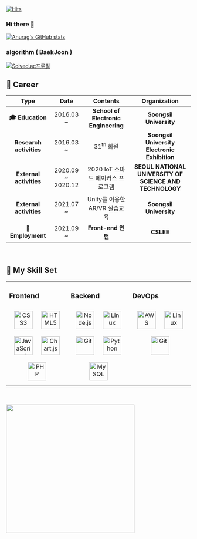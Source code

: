 [![Hits](https://hits.seeyoufarm.com/api/count/incr/badge.svg?url=https%3A%2F%2Fgithub.com%2FACORN0415&count_bg=%2379C83D&title_bg=%23555555&icon=&icon_color=%23E7E7E7&title=hits&edge_flat=false)](https://hits.seeyoufarm.com)

### Hi there 👋

<!--
**ACORN0415/ACORN0415** is a ✨ _special_ ✨ repository because its `README.md` (this file) appears on your GitHub profile.

Here are some ideas to get you started:

- 🔭 I’m currently
 

working on ...
- 🌱 I’m currently learning ...
- 👯 I’m looking to collaborate on ...
- 🤔 I’m looking for help with ...
- 💬 Ask me about ...
- 📫 How to reach me: ...
- 😄 Pronouns: ...
- ⚡ Fun fact: ...
--> 
[![Anurag's GitHub stats](https://github-readme-stats.vercel.app/api?username=ACORN0415&show_icons=true&theme=radical)](https://github.com/anuraghazra/github-readme-stats)
<br>

### algorithm ( BaekJoon )
[![Solved.ac프로필](http://mazassumnida.wtf/api/v2/generate_badge?boj=acorn0415)](https://solved.ac/profile/acorn0415)

## :office: Career

| **Type** | **Date** | **Contents** | **Organization** |
|:-: |:-: |:-: |:-: |
|**:mortar_board: Education**| 2016.03 ~ 	| **School of Electronic Engineering** 	| **Soongsil University** |
|**Research activities**| 2016.03 ~ 	| 31<sup>th</sup> 회원 	| **Soongsil University Electronic Exhibition** |
|**External activities**| 2020.09 ~ 2020.12 	|  2020 IoT 스마트 메이커스 프로그램	| **SEOUL NATIONAL UNIVERSITY OF SCIENCE AND TECHNOLOGY** |
|**External activities**| 2021.07 ~ 	| Unity를 이용한 AR/VR 실습교육 | **Soongsil University** |
|**:office: Employment**| 2021.09 ~	| **Front-end 인턴** 	| **CSLEE** |
<br>

## :wrench: My Skill Set
<table><tr><td valign="top" width="33%">

### Frontend  
<div align="center"> 
<img style="margin: 10px" src="https://profilinator.rishav.dev/skills-assets/css3-original-wordmark.svg" alt="CSS3" height="50" />  
<img style="margin: 10px" src="https://profilinator.rishav.dev/skills-assets/html5-original-wordmark.svg" alt="HTML5" height="50" />  
<img style="margin: 10px" src="https://profilinator.rishav.dev/skills-assets/javascript-original.svg" alt="JavaScript" height="50" />  
<img style="margin: 10px" src="https://profilinator.rishav.dev/skills-assets/logo-title.svg" alt="Chart.js" height="50" />  
<img style="margin: 10px" src="https://profilinator.rishav.dev/skills-assets/php-original.svg" alt="PHP" height="50" />  


</td><td valign="top" width="33%">



### Backend  
<div align="center">  
<img style="margin: 10px" src="https://profilinator.rishav.dev/skills-assets/nodejs-original-wordmark.svg" alt="Node.js" height="50" />  
<img style="margin: 10px" src="https://profilinator.rishav.dev/skills-assets/linux-original.svg" alt="Linux" height="50" />  
<img style="margin: 10px" src="https://profilinator.rishav.dev/skills-assets/git-scm-icon.svg" alt="Git" height="50" />  
<img style="margin: 10px" src="https://profilinator.rishav.dev/skills-assets/python-original.svg" alt="Python" height="50" />  
<img style="margin: 10px" src="https://profilinator.rishav.dev/skills-assets/mysql-original-wordmark.svg" alt="MySQL" height="50" />  
 
</div>

</td><td valign="top" width="33%">



### DevOps  
<div align="center">  
<img style="margin: 10px" src="https://profilinator.rishav.dev/skills-assets/amazonwebservices-original-wordmark.svg" alt="AWS" height="50" />  
<img style="margin: 10px" src="https://profilinator.rishav.dev/skills-assets/linux-original.svg" alt="Linux" height="50" />  
<img style="margin: 10px" src="https://profilinator.rishav.dev/skills-assets/git-scm-icon.svg" alt="Git" height="50" />  
</div>

</td></tr></table><br>

<br>
<img width="350px" src="https://user-images.githubusercontent.com/50114556/132097430-7a767a14-154a-4339-9259-938316bebebe.png">